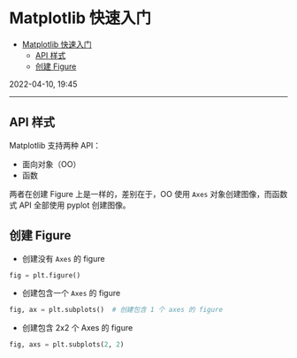# Matplotlib 快速入门

- [Matplotlib 快速入门](#matplotlib-快速入门)
  - [API 样式](#api-样式)
  - [创建 Figure](#创建-figure)

2022-04-10, 19:45
***

## API 样式

Matplotlib 支持两种 API：

- 面向对象（OO）
- 函数

两者在创建 Figure 上是一样的，差别在于，OO 使用 `Axes` 对象创建图像，而函数式 API 全部使用 pyplot 创建图像。

## 创建 Figure

- 创建没有 `Axes` 的 figure

```py
fig = plt.figure()
```

- 创建包含一个 `Axes` 的 figure

```py
fig, ax = plt.subplots()  # 创建包含 1 个 axes 的 figure
```

- 创建包含 2x2 个 Axes 的 figure

```py
fig, axs = plt.subplots(2, 2)
```

